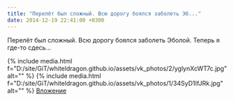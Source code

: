 ```yaml
---
title: "Перелёт был сложный. Всю дорогу боялся заболеть Эб..."
date: 2014-12-19 22:41:00 +0300
---
```


Перелёт был сложный. Всю дорогу боялся заболеть Эболой. Теперь я где-то сдесь...


{% include media.html f="D:/site/GiT/whiteldragon.github.io/assets/vk_photos/2/yglynXcWT7c.jpg" alt="" %}
{% include media.html f="D:/site/GiT/whiteldragon.github.io/assets/vk_photos/1/34SyD1IfJRk.jpg" alt="" %}
[Вложение](https://vk.com/photo41076938_349018006)
